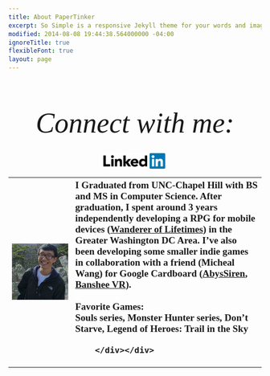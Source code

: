 ```yaml
---
title: About PaperTinker
excerpt: So Simple is a responsive Jekyll theme for your words and images.
modified: 2014-08-08 19:44:38.564000000 -04:00
ignoreTitle: true
flexibleFont: true
layout: page
---
```


<table style="undefined;table-layout: fixed; width: 100%">
<colgroup>
<col style="width: 25%">
<col style="width: 75%">
</colgroup>
<tr>
  <th class="tg-0lax" >
    <div align="right"><img src="/images/bio-photo.jpg" class="bio-photo" alt="Pintian Zhang bio photo"></div>
  </th>
  <th class="tg-0lax" >
    <div align="left"><span align="left" style="font-family:'volkhov',serif;font-size:1.2rem;padding: 0em 0 0em 0;">
		I Graduated from UNC-Chapel Hill with BS and MS in Computer Science. After graduation, I spent around 3 years independently developing a RPG for mobile devices (<a href="/games/lifetimes/"><b>Wanderer of Lifetimes</b></a>) in the Greater Washington DC Area. I’ve also been developing some smaller indie games in collaboration with a friend (Micheal Wang) for Google Cardboard (<a href="/games/abyssiren/"><b>AbysSiren</b></a>, <a href="/games/banshee/"><b>Banshee VR</b></a>).
		<br>
		<br>
		<b>Favorite Games:</b>
		<br>
		Souls series, Monster Hunter series, Don’t Starve, Legend of Heroes: Trail in the Sky

		</div></div>
  </th>
</tr>

<div align="center" style="font-family:'volkhov',serif;font-style:italic;font-size:4em;font-weight:400;padding: 1em 0 0.5em 0;">Connect with me:</div>

<div align="center" style="width: 100%">
	<a href="www.linkedin.com/in/pintian-zhang-48733b84"><img style="width: 25%" src="/images/Logo_LinkedIn.png" alt="Pintian Zhang Linkedin"></a>
</div>